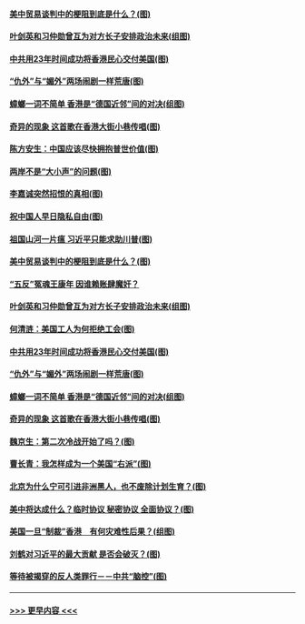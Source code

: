 #### [美中贸易谈判中的梗阻到底是什么？(图)](../pages/p4/907791.md?t=09190711) 
#### [叶剑英和习仲勋曾互为对方长子安排政治未来(组图)](../pages/p4/907786.md?t=09190711) 
#### [中共用23年时间成功将香港民心交付美国(图)](../pages/p4/907698.md?t=09190711) 
#### [“仇外”与“媚外”两场闹剧一样荒唐(图)](../pages/p4/907689.md?t=09190711) 
#### [蟑螂一词不简单 香港是“德国近邻”间的对决(组图)](../pages/p4/907618.md?t=09190711) 
#### [奇异的现象 这首歌在香港大街小巷传唱(图)](../pages/p4/907583.md?t=09190711) 
#### [陈方安生：中国应该尽快拥抱普世价值(图)](../pages/p4/907826.md?t=09190711) 
#### [两岸不是“大小声”的问题(图)](../pages/p4/907825.md?t=09190711) 
#### [李嘉诚突然招恨的真相(图)](../pages/p4/907799.md?t=09190711) 
#### [祝中国人早日隐私自由(图)](../pages/p4/907797.md?t=09190711) 
#### [祖国山河一片瘟 习近平只能求助川普(图)](../pages/p4/907796.md?t=09190711) 
#### [美中贸易谈判中的梗阻到底是什么？(图)](../pages/p4/907791.md?t=09190711) 
#### [“五反”冤魂王康年 因谁赖账肆魔奸？](../pages/p4/907787.md?t=09190711) 
#### [叶剑英和习仲勋曾互为对方长子安排政治未来(组图)](../pages/p4/907786.md?t=09190711) 
#### [何清涟：美国工人为何拒绝工会(图)](../pages/p4/907701.md?t=09190711) 
#### [中共用23年时间成功将香港民心交付美国(图)](../pages/p4/907698.md?t=09190711) 
#### [“仇外”与“媚外”两场闹剧一样荒唐(图)](../pages/p4/907689.md?t=09190711) 
#### [蟑螂一词不简单 香港是“德国近邻”间的对决(组图)](../pages/p4/907618.md?t=09190711) 
#### [奇异的现象 这首歌在香港大街小巷传唱(图)](../pages/p4/907583.md?t=09190711) 
#### [魏京生：第二次冷战开始了吗？(图)](../pages/p4/907581.md?t=09190711) 
#### [曹长青：我怎样成为一个美国“右派”(图)](../pages/p4/907580.md?t=09190711) 
#### [北京为什么宁可引进非洲黑人，也不废除计划生育？(图)](../pages/p4/907577.md?t=09190711) 
#### [美中将达成什么？临时协议 秘密协议 全面协议？(图)](../pages/p4/907576.md?t=09190711) 
#### [美国一旦“制裁”香港　有何灾难性后果？(组图)](../pages/p4/907575.md?t=09190711) 
#### [刘鹤对习近平的最大贡献 是否会破灭？(图)](../pages/p4/907509.md?t=09190711) 
#### [等待被揭穿的反人类罪行－－中共“脑控”(图)](../pages/p4/907167.md?t=09190711) 

----
#### [ >>> 更早内容 <<< ](../indexes/p4-earlier.md)
